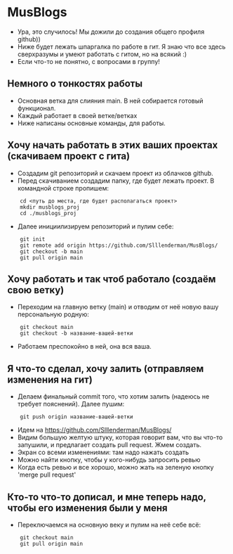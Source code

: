 # MusBlogs
- Ура, это случилось! Мы дожили до создания общего профиля github))
- Ниже будет лежать шпаргалка по работе в гит. Я знаю что все здесь сверхразумы и умеют работать с гитом, но на всякий :)
- Если что-то не понятно, с вопросами в группу!

## Немного о тонкостях работы
- Основная ветка для слияния main. В ней собирается готовый функционал.
- Каждый работает в своей ветке/ветках
- Ниже написаны основные команды, для работы.

## Хочу начать работать в этих ваших проектах (скачиваем проект с гита)
- Создадим git репозиторий и скачаем проект из облачков github.
- Перед скачиванием создадим папку, где будет лежать проект. В командной строке пропишем:
```
    cd <путь до места, где будет располагаться проект>
    mkdir musblogs_proj
    cd ./musblogs_proj
```
- Далее инициилизируем репозиторий и пулим себе:
```
    git init
    git remote add origin https://github.com/Slllenderman/MusBlogs/
    git checkout -b main
    git pull origin main
```    

## Хочу работать и так чтоб работало (создаём свою ветку)
- Переходим на главную ветку (main) и отводим от неё новую вашу персональную родную:
``` 
    git checkout main
    git checkout -b название-вашей-ветки
```    
- Работаем преспокойно в ней, она вся ваша.

## Я что-то сделал, хочу залить (отправляем изменения на гит)
- Делаем финальный commit того, что хотим залить (надеюсь не требует пояснений). Далее пушим:
```
    git push origin название-вашей-ветки
```    
- Идем на https://github.com/Slllenderman/MusBlogs/
- Видим большую желтую штуку, которая говорит вам, что вы что-то запушили, и предлагает создать pull request. Жмем создать.
- Экран со всеми изменениями: там надо нажать создать
- Можно найти кнопку, чтобы у кого-нибудь запросить ревью
- Когда есть ревью и все хорошо, можно жать на зеленую кнопку 'merge pull request'

## Кто-то что-то дописал, и мне теперь надо, чтобы его изменения были у меня
- Переключаемся на основную веку и пулим на неё себе всё:
```
    git checkout main
    git pull origin main
```
    
